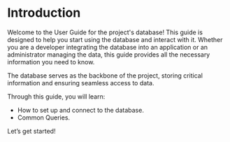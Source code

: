 # Introduction

Welcome to the User Guide for the project's database! This guide is designed to help you start using the database and interact with it. Whether you are a developer integrating the database into an application or an administrator managing the data, this guide provides all the necessary information you need to know.

The database serves as the backbone of the project, storing critical information and ensuring seamless access to data.

Through this guide, you will learn:

- How to set up and connect to the database.
- Common Queries.

Let’s get started!

